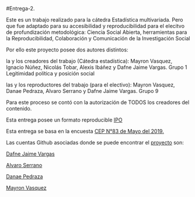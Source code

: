 #Entrega-2. 

Este es un trabajo realizado para la cátedra Estadística multivariada. Pero que fue adaptado para su accesibilidad y reproducibilidad para el elecitvo de profundización metodológica: Ciencia Social Abierta, herramientas para la Reproducibilidad, Colaboración y Comunicación de la Investigación Social

Por ello este proyecto posee dos autores distintos:

la y los creadores del trabajo (Cátedra estadística): Mayron Vasquez, Ignacio Núñez, Nicolás Tobar, Alexis Ibáñez y Dafne Jaime Vargas. Grupo 1 Legitimidad política y posición social

las y los reproductores del trabajo (para el electivo): Mayron Vasquez, Danae Pedraza, Alvaro Serrano y Dafne Jaime Vargas. Grupo 9

Para este proceso se contó con la autorización de TODOS los creadores del contenido.

Esta entrega posee un formato reproducible [IPO](https://juancarloscastillo.github.io/ipo/)


Esta entrega se basa en la encuesta [CEP N°83 de Mayo del 2019.](https://www.cepchile.cl/cep/encuestas-cep/encuestas-2009-2018/estudio-nacional-de-opinion-publica-mayo-2019)

Las cuentas Github asociadas donde se puede encontrar el [proyecto]( https://dafne-jaime-vargas.github.io/Entrega-2/) son:

[Dafne Jaime Vargas](https://github.com/Dafne-Jaime-Vargas/Entrega-2)

[Alvaro Serrano](https://github.com/SrManiu)

[Danae Pedraza](https://github.com/danae666)

[Mayron Vasquez](https://github.com/mayronvasquez)

